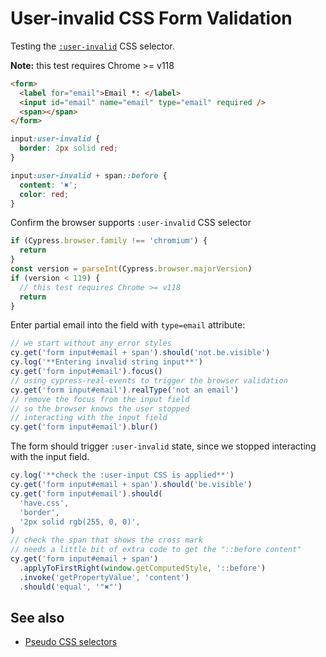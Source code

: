 # User-invalid CSS Form Validation

<!-- fiddle User-invalid pseudo selector for form validation -->

Testing the [`:user-invalid`](https://developer.mozilla.org/en-US/docs/Web/CSS/:user-invalid) CSS selector.

**Note:** this test requires Chrome >= v118

```html
<form>
  <label for="email">Email *: </label>
  <input id="email" name="email" type="email" required />
  <span></span>
</form>
```

```css
input:user-invalid {
  border: 2px solid red;
}

input:user-invalid + span::before {
  content: '✖';
  color: red;
}
```

Confirm the browser supports `:user-invalid` CSS selector

```js hide
if (Cypress.browser.family !== 'chromium') {
  return
}
const version = parseInt(Cypress.browser.majorVersion)
if (version < 119) {
  // this test requires Chrome >= v118
  return
}
```

Enter partial email into the field with `type=email` attribute:

```js
// we start without any error styles
cy.get('form input#email + span').should('not.be.visible')
cy.log('**Entering invalid string input**')
cy.get('form input#email').focus()
// using cypress-real-events to trigger the browser validation
cy.get('form input#email').realType('not an email')
// remove the focus from the input field
// so the browser knows the user stopped
// interacting with the input field
cy.get('form input#email').blur()
```

The form should trigger `:user-invalid` state, since we stopped interacting with the input field.

```js
cy.log('**check the :user-input CSS is applied**')
cy.get('form input#email + span').should('be.visible')
cy.get('form input#email').should(
  'have.css',
  'border',
  '2px solid rgb(255, 0, 0)',
)
// check the span that shows the cross mark
// needs a little bit of extra code to get the "::before content"
cy.get('form input#email + span')
  .applyToFirstRight(window.getComputedStyle, '::before')
  .invoke('getPropertyValue', 'content')
  .should('equal', '"✖"')
```

<!-- fiddle-end -->

## See also

- [Pseudo CSS selectors](./pseudo-selectors.md)
